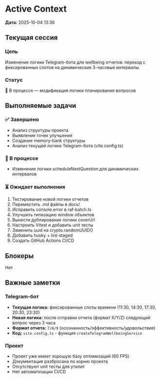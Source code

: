 # Active Context

**Дата:** 2025-10-04 13:36

## Текущая сессия

### Цель
Изменение логики Telegram-бота для wellbeing отчетов: переход с фиксированных слотов на динамические 3-часовые интервалы.

### Статус
🔄 В процессе — модификация логики планирования вопросов

## Выполняемые задачи

### ✅ Завершено
- Анализ структуры проекта
- Выявление точек улучшения
- Создание memory-bank структуры
- Анализ текущей логики Telegram-бота (vite.config.ts)

### 🔄 В процессе
- Изменение логики scheduleNextQuestion для динамических интервалов

### ⏳ Ожидает выполнения
1. Тестирование новой логики отчетов
2. Переместить .md файлы в docs/
3. Исправить console.error в raf-batch.ts
4. Улучшить типизацию window объектов
5. Вынести дублирование логики coverUrl
6. Настроить Vitest и добавить unit тесты
7. Заменить uuid на crypto.randomUUID()
8. Добавить husky + lint-staged
9. Создать GitHub Actions CI/CD

## Блокеры
Нет

## Важные заметки

### Telegram-бот
- **Текущая логика:** фиксированные слоты времени (11:30, 14:30, 17:30, 20:30, 23:30)
- **Новая логика:** после отправки отчета (формат X/Y/Z) следующий вопрос через 3 часа
- **Формат отчета:** `7/8/9` (осознанность/эффективность/удовольствие)
- **Код:** `vite.config.ts` - функция `createTelegramWellbeingService`

### Проект
- Проект уже имеет хорошую базу оптимизаций (60 FPS)
- Документация разбросана по корню проекта
- Отсутствуют unit тесты для утилит
- Нет автоматизации CI/CD
